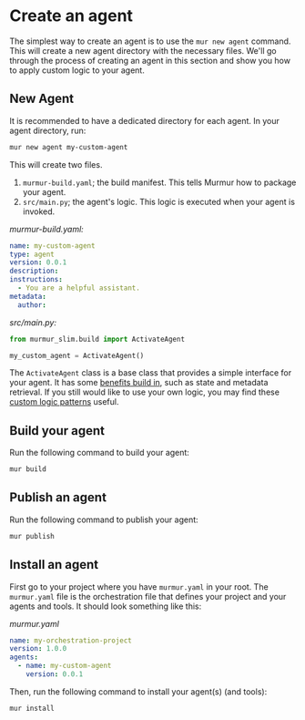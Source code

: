 # Create an agent

The simplest way to create an agent is to use the `mur new agent` command. This will create a new agent directory with the necessary files. We'll go through the process of creating an agent in this section and show you how to apply custom logic to your agent.

## New Agent
It is recommended to have a dedicated directory for each agent. In your agent directory, run:

```bash
mur new agent my-custom-agent
```

This will create two files. 

1. `murmur-build.yaml`; the build manifest. This tells Murmur how to package your agent.
2. `src/main.py`; the agent's logic. This logic is executed when your agent is invoked.

*murmur-build.yaml:*

```yaml
name: my-custom-agent
type: agent
version: 0.0.1
description: 
instructions:
  - You are a helpful assistant.
metadata:
  author: 
```

*src/main.py:*

```python
from murmur_slim.build import ActivateAgent

my_custom_agent = ActivateAgent()
```

The `ActivateAgent` class is a base class that provides a simple interface for your agent. It has some [benefits build in](./benefits-using-activate-agent-class.md), such as state and metadata retrieval. If you still would like to use your own logic, you may find these [custom logic patterns](./apply-custom-logic-to-agents.md) useful.


## Build your agent
Run the following command to build your agent:

```bash
mur build
```

## Publish an agent
Run the following command to publish your agent:

```bash
mur publish
```

## Install an agent
First go to your project where you have `murmur.yaml` in your root. The `murmur.yaml` file is the orchestration file that defines your project and your agents and tools. It should look something like this:

*murmur.yaml*
```yaml
name: my-orchestration-project
version: 1.0.0
agents:
  - name: my-custom-agent
    version: 0.0.1
```

Then, run the following command to install your agent(s) (and tools):

```bash
mur install
```



